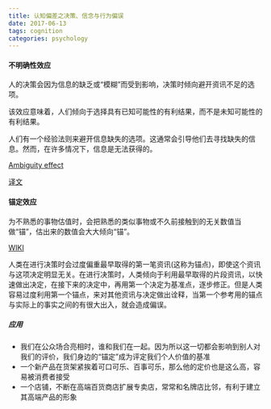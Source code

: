 ```yaml
---
title: 认知偏差之决策、信念与行为偏误
date: 2017-06-13 
tags: cognition
categories: psychology
---
```


#### 不明确性效应 ####

人的决策会因为信息的缺乏或“模糊”而受到影响，决策时倾向避开资讯不足的选项。

该效应意味着，人们倾向于选择具有已知可能性的有利结果，而不是未知可能性的有利结果。

人们有一个经验法则来避开信息缺失的选项。这通常会引导他们去寻找缺失的信息。然而，在许多情况下，信息是无法获得的。

[Ambiguity effect](https://en.wikipedia.org/wiki/Ambiguity_effect)

[译文](http://www.jianshu.com/p/7c2a1a9ee31d)
 
#### 锚定效应 ####

为不熟悉的事物估值时，会把熟悉的类似事物或不久前接触到的无关数值当做“锚”，估出来的数值会大大倾向“锚”。

[WIKI](https://zh.wikipedia.org/wiki/%E9%8C%A8%E5%AE%9A%E6%95%88%E6%87%89)

人类在进行决策时会过度偏重最早取得的第一笔资讯(这称为锚点)，即使这个资讯与这项决定明显无关。在进行决策时，人类倾向于利用最早取得的片段资讯，以快速做出决定，在接下来的决定中，再用第一个决定为基准点，逐步修正。但是人类容易过度利用第一个锚点，来对其他资讯与决定做出诠释，当第一个参考用的锚点与实际上的事实之间的有很大出入，就会造成偏误。

##### 应用 #####

- 我们在公众场合亮相时，谁和我们在一起。因为所以这一切都会影响到别人对我们的评价，我们身边的“锚定”成为评定我们个人价值的基准
- 一个新产品在货架紧挨着可口可乐、百事可乐，那么他的定价也是这么高，容易被消费者接受
- 一个店铺，不断在高端百货商店扩展专卖店，常常和名牌店比邻，有利于建立其高端产品的形象